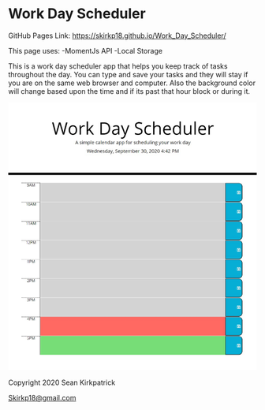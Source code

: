# Work Day Scheduler

GitHub Pages Link: https://skirkp18.github.io/Work_Day_Scheduler/

This page uses:
-MomentJs API
-Local Storage

This is a work day scheduler app that helps you keep track of tasks throughout the day. You can type and save your tasks and they will stay if you are on the same web browser and computer. Also the background color will change based upon the time and if its past that hour block or during it.

<img src="assets\Workday Schedule App.jpg">

Copyright 2020 Sean Kirkpatrick

Skirkp18@gmail.com

